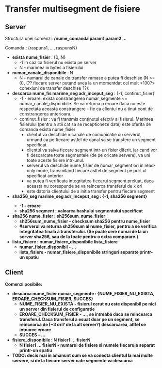 # Transfer multisegment de fisiere

## Server

Structura unei comenzi: <b>/nume_comanda param1 param2 ...</b><br>

Comanda : {raspuns1, ..., raspunsN}
- <b>exista nume_fisier</b> : {0, N}
	- -1 in caz ca fisierul nu exista pe server
	- N - marimea in bytes a fisierului
- <b>numar_canale_disponibile</b> : N
	- N - numarul de canale de transfer ramase a putea fi deschise (N >= 0), (?? fiecare server putand avea la un momentdat cel mult <100?> conexiuni de transfer deschise ??).
- <b>descarca nume_fis marime_seg adr_inceput_seg</b> : {-1, continut_fisier}
	- -1 - eroare: exista constrangerea numar_segmente <= numar_canale_disponibile. Se va returna o eroare daca nu este respectata aceasta constrangere - fie ca clientul nu a tinut cont de constrangerea anterioara.
	- continut_fisier : va fi transmis continutul efectiv al fisierul. Marimea fisierului (pentru a stii cat sa se receptioneze date) este oferita de comanda exista nume_fisier
		- clientul va deschide n canale de comunicatie cu serverul, urmand ca pe fiecare astfel de canal sa se transfere un segment specificat.
		- clientul va salva fiecare segment intr-un fisier diferit, iar cand vor fi descarcate toate segmentele (de pe oricate servere), va uni toate aceste fisiere intr-unul. 
		- serverul va deschide nume_fisier de numar_segment ori in read-only mode, transmitand fiecare astfel de segment pe port ul specificat anterior
		- va putea fi verificata integritatea fiecarui segment preluat, daca aceasta nu corespunde se va reincerca transferul de x ori
		- este datoria clientului de a initia transfer pentru fiecare segment
- <b>sha256_seg marime_seg adr_inceput_seg : {-1, sha256 segment}
    - -1 - eroare
    - sha256 segment : valoarea hashului segmentului specificat
- <b>sha256 nume_fisier</b> : sh256sum_nume_fisier
	- sh256sum_nume_fisier - checksum sha256 pentru nume_fisier
	- #serverul va returna sh256sum al nume_fisier, pentru a se verifica integritatea finala a transferului. (Se poate cere numai de la un server sha256, sau de la toate pentru o extra comparare.)
- <b>lista_fisiere</b> : numar_fisiere_disponibile lista_fisiere
	- numar_fisier_disponibil - ...
	- lista_fisiere - numar_fisiere_disponibile stringuri separate printr-un spatiu

## Client

Comenzi posibile:
- <b>descarca nume_fisier numar_segmente</b> : {NUME_FISIER_NU_EXISTA, EROARE_CHECKSUM_FISIER, SUCCES}
	- NUME_FISIER_NU_EXISTA - fisierul cerut nu este disponibil pe nici un server din fisierul de configuratie
	- EROARE_CHECKSUM_FISIER - ..., se intreaba daca se reincearca transferul. Daca transferul a esuat doar pe un segment, se reincearca de (~3 ori? de la alt server?) descarcarea, altfel se intoarce eroare
	- SUCCES - ...
- <b>fisiere_disponibile</b> : N fisier1 ... fisierN
	- N fisier1 ... fisierN - numarul de fisiere si numele fiecaruia separat printr-un spatiu
- TODO: decis mai in amanunt cum se va conecta clientul la mai multe servere, si de la fiecare server cate segmente va descarca